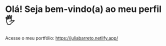 # Olá! Seja bem-vindo(a) ao meu perfil 🖐️

Acesse o meu portfólio: https://juliabarreto.netlify.app/


